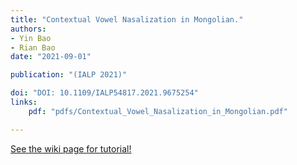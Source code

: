 ```yaml
---
title: "Contextual Vowel Nasalization in Mongolian."
authors:
- Yin Bao
- Rian Bao
date: "2021-09-01"

publication: "(IALP 2021)"

doi: "DOI: 10.1109/IALP54817.2021.9675254"
links:
    pdf: "pdfs/Contextual_Vowel_Nasalization_in_Mongolian.pdf"

---
```



[See the wiki page for tutorial!](https://github.com/hadisinaee/avicenna/wiki)